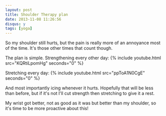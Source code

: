 ```yaml
---
layout: post
title: Shoulder Therapy plan
date: 2013-11-08 11:26:56
disqus: y
tags: [yoga]
---
```


So my shoulder still hurts, but the pain is really more of an annoyance most of the time.  It's those
other times that count though.

The plan is simple.  Strengthening every other day:
{% include youtube.html src="KQRtiLpomHg" seconds="0" %}

Stretching every day:
{% include youtube.html src="ppToA1N0CgE" seconds="0" %}

And most importantly icing whenever it hurts.  Hopefully that will be less than before, but if it's not 
I'll cut strength then stretching to give it a rest.

My wrist got better, not as good as it was but better than my shoulder, so it's time to be more proactive 
about this!
